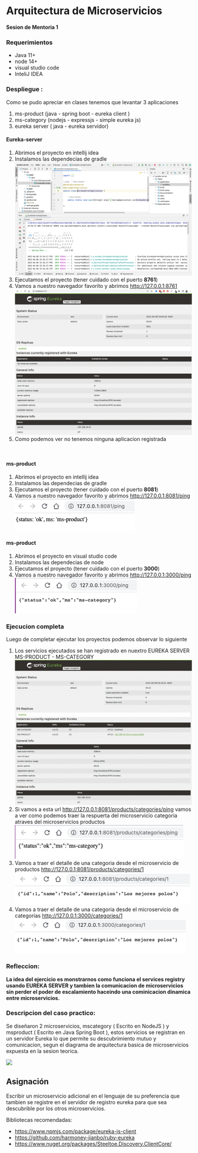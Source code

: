 # Arquitectura de Microservicios 

**Sesion de Mentoria 1**

### Requerimientos
- Java 11+
- node 14+
- visual studio code 
- InteliJ IDEA

### Despliegue :
Como se pudo apreciar en clases tenemos que levantar 3 aplicaciones 
1. ms-product (java - spring boot - eureka client )
2. ms-category (nodejs - expressjs - simple eureka js)
3. eureka server ( java - eureka servidor)

#### Eureka-server
1. Abrimos el proyecto en intellij idea
2. Instalamos las dependecias de gradle
![Eureka Server IDE](./recursos/eureka-server-project.png)
3. Ejecutamos el proyecto (tener cuidado con el puerto **8761**)
4. Vamos a nuestro navegador favorito y abrimos http://127.0.0.1:8761
![Luego de ejecutarlo nos quedara asi](./recursos/eureka-server-running-start.png)
5. Como podemos ver no tenemos ninguna aplicacion registrada

<br/>

#### ms-product
1. Abrimos el proyecto en intellij idea
2. Instalamos las dependecias de gradle
3. Ejecutamos el proyecto (tener cuidado con el puerto **8081**)
4. Vamos a nuestro navegador favorito y abrimos http://127.0.0.1:8081/ping
![Vemos que el servicio esta corriendo](./recursos/ms-product-ping.png)

#### ms-product
1. Abrimos el proyecto en visual studio code
2. Instalamos las dependecias de node
3. Ejecutamos el proyecto (tener cuidado con el puerto **3000**)
4. Vamos a nuestro navegador favorito y abrimos http://127.0.0.1:3000/ping
   ![Vemos que el servicio esta corriendo](./recursos/ms-category-ping.png)


### Ejecucion completa
Luego de completar ejecutar los proyectos podemos observar lo siguiente

1. Los servicios ejecutados se han registrado en nuextro EUREKA SERVER MS-PRODUCT - MS-CATEGORY
![Podemos ver los serivcios registrados](./recursos/eureka-server-running-ending.png)
2. Si vamos a esta url http://127.0.0.1:8081/products/categories/ping vamos a ver como podemos traer la respuerta del microservicio categoria  atraves del microservicios productos
![Hacemos ping a categorias desde productos](./recursos/ms-product-category-ping.png)
3. Vamos a traer el detalle de una categoria desde el microservicio de productos  http://127.0.0.1:8081/products/categories/1
![Consultamos una categoriua atravez de productos](./recursos/ms-product-category-id.png)
4. Vamos a traer el detalle de una categoria desde el microservicio de categorias http://127.0.0.1:3000/categories/1
![Traemos el detalle de una categoria](./recursos/ms-category-id.png)


### Refleccion:
**La idea del ejercicio es monstrarnos como funciona el services registry usando EUREKA SERVER y tambien 
la comunicacion de microservicios sin perder el poder de escalamiento haceindo una cominicacion dinamica entre microservicios.**
<br/>

### Descripcion del caso practico:

Se diseñaron 2 microservicios, mscategory ( Escrito en NodeJS ) y msproduct ( Escrito en Java Spring Boot ), estos servicios se registran en un servidor Eureka lo que permite su descubrimiento mutuo y comunicacion, segun el diagrama de arquitectura basica de microservicios expuesta en la sesion teorica.

![](https://user-images.githubusercontent.com/864790/172711982-f36a22cf-f7f5-4b3f-9064-ecafa535277a.png)


## Asignación

Escribir un microservicio adicional en el lenguaje de su preferencia que tambien se registre en el servidor de registro eureka para que sea descubrible por los otros microservicios.

Bibliotecas recomendadas:

- https://www.npmjs.com/package/eureka-js-client
- https://github.com/harmoney-jianbo/ruby-eureka
- https://www.nuget.org/packages/Steeltoe.Discovery.ClientCore/
